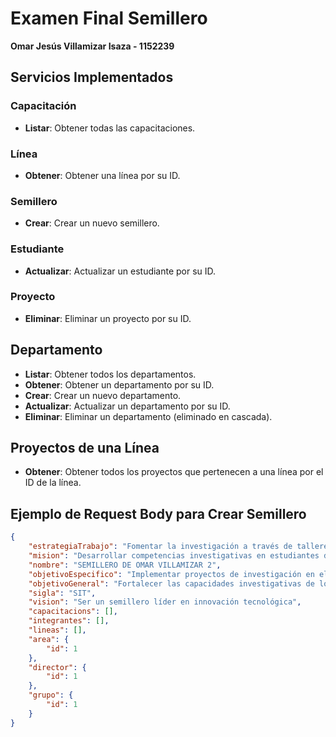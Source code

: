 # Examen Final Semillero

**Omar Jesús Villamizar Isaza - 1152239**

## Servicios Implementados

### Capacitación
- **Listar**: Obtener todas las capacitaciones.

### Línea
- **Obtener**: Obtener una línea por su ID.

### Semillero
- **Crear**: Crear un nuevo semillero.

### Estudiante
- **Actualizar**: Actualizar un estudiante por su ID.

### Proyecto
- **Eliminar**: Eliminar un proyecto por su ID.

## Departamento
- **Listar**: Obtener todos los departamentos.
- **Obtener**: Obtener un departamento por su ID.
- **Crear**: Crear un nuevo departamento.
- **Actualizar**: Actualizar un departamento por su ID.
- **Eliminar**: Eliminar un departamento (eliminado en cascada).

## Proyectos de una Línea
- **Obtener**: Obtener todos los proyectos que pertenecen a una línea por el ID de la línea.

## Ejemplo de Request Body para Crear Semillero

```json
{
    "estrategiaTrabajo": "Fomentar la investigación a través de talleres y proyectos colaborativos",
    "mision": "Desarrollar competencias investigativas en estudiantes de pregrado",
    "nombre": "SEMILLERO DE OMAR VILLAMIZAR 2",
    "objetivoEspecifico": "Implementar proyectos de investigación en el área de tecnología",
    "objetivoGeneral": "Fortalecer las capacidades investigativas de los estudiantes",
    "sigla": "SIT",
    "vision": "Ser un semillero líder en innovación tecnológica",
    "capacitacions": [],
    "integrantes": [],
    "lineas": [],
    "area": {
        "id": 1
    },
    "director": {
        "id": 1
    },
    "grupo": {
        "id": 1
    }
}
